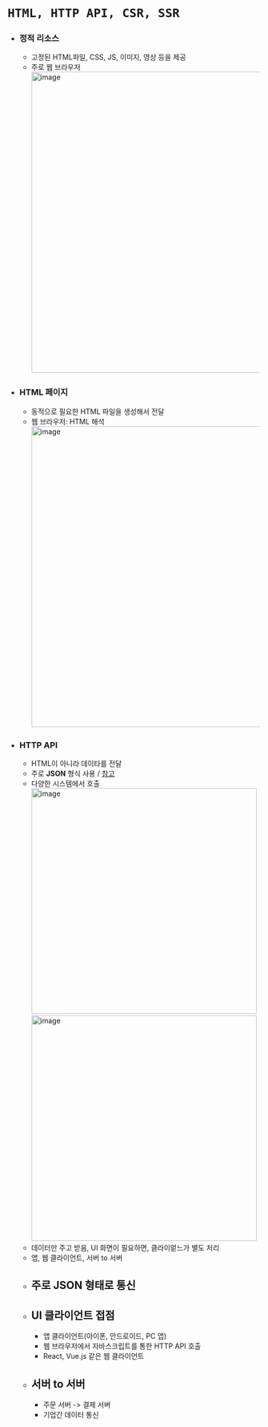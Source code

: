 # `HTML, HTTP API, CSR, SSR `

- ### 정적 리소스
  - 고정된 HTML파일, CSS, JS, 이미지, 영상 등을 제공
  - 주로 웹 브라우저<br>
    <img width="600" alt="image" src="https://user-images.githubusercontent.com/100770651/232303176-48eadd3a-7088-4e31-bb8b-34c025052060.png"><br>

- ### HTML 페이지
  - 동적으로 필요한 HTML 파일을 생성해서 전달
  - 웹 브라우저: HTML 해석<br>
    <img width="600" alt="image" src="https://user-images.githubusercontent.com/100770651/232303500-65d24707-f51f-488f-ab44-b431439e5514.png"><br>

- ### HTTP API
  - HTML이 아니라 데이타를 전달
  - 주로 <b>JSON</b> 형식 사용 / [참고](https://developer.mozilla.org/ko/docs/Learn/JavaScript/Objects/JSON)
  - 다양한 시스템에서 호출<br>
    <img width="450" alt="image" src="https://user-images.githubusercontent.com/100770651/232305175-e5b8b41d-f04f-4376-b2c6-5f21d5f81deb.png"> <img width="450" alt="image" src="https://user-images.githubusercontent.com/100770651/233283562-245606f6-0411-4a21-9bcc-ae9963130fac.png"><br>
  - 데이터만 주고 받음, UI 화면이 필요하면, 클라이엍느가 별도 처리
  - 앱, 웹 클라이언트, 서버 to 서버
  - ## 주로 JSON 형태로 통신
  - ## UI 클라이언트 접점
    - 앱 클라이언트(아이폰, 안드로이드, PC 앱)
    - 웹 브라우저에서 자바스크립트를 통한 HTTP API 호출
    - React, Vue.js 같은 웹 클라이언트
  - ## 서버 to 서버
    - 주문 서버 -> 결제 서버
    - 기업간 데이터 통신



    
